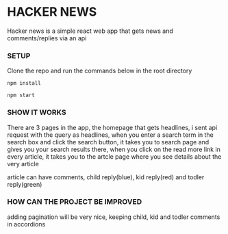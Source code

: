 # HACKER NEWS

Hacker news is a simple react web app that gets news and comments/replies via an api

### SETUP

Clone the repo and run the commands below in the root directory

```
npm install
```

```
npm start
```
### SHOW IT WORKS

There are 3 pages in the app, the homepage that gets headlines, i sent api request with the query as headlines, when you enter a search term in the search box and click the search button, it takes you to search page and gives you your search results there, when you click on the read more link in every article, it takes you to the artcle page where you see details about the very article

article can have comments, child reply(blue), kid reply(red) and todler reply(green)

### HOW CAN THE PROJECT BE IMPROVED

adding pagination will be very nice, keeping child, kid and todler comments in accordions